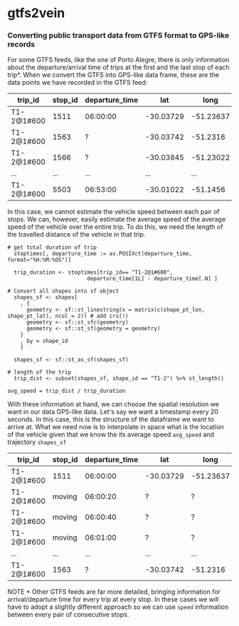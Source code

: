 # gtfs2vein

### Converting public transport data from GTFS format to GPS-like records

For some GTFS feeds, like the one of Porto Alegre, there is only information about the departure/arrival time of trips at the first and the last stop of each trip*. When we convert the GTFS into GPS-like data frame, these are the data points we have recorded in the GTFS feed:

|trip_id|stop_id|departure_time|lat|long|stop_sequence|
|-----|-----|-----|-----|-----|-----|
| T1-2@1#600 | 1511 | 06:00:00 | -30.03729 | -51.23637|1|
| T1-2@1#600 | 1563 | ? | -30.03742 | -51.2316|2|
| T1-2@1#600 | 1566 | ? | -30.03845 | -51.23022|3|
| ... | ... | ... | ... | ...|...|
| T1-2@1#600 | 5503 | 06:53:00 | -30.01022 | -51.1456|65|

In this case, we cannot estimate the vehicle speed between each pair of stops. We can, however, easily estimate the average speed of the average speed of the vehicle over the entire trip. To do this, we need the length of the travelled distance of the vehicle in that trip.

```
# get total duration of trip
  stoptimes[, departure_time := as.POSIXct(departure_time, format="%H:%M:%OS")]

  trip_duration <- stoptimes[trip_id== "T1-2@1#600", 
                         departure_time[1L] - departure_time[.N] ]

# Convert all shapes into sf object
  shapes_sf <- shapes[
    , {
      geometry <- sf::st_linestring(x = matrix(c(shape_pt_lon, shape_pt_lat), ncol = 2)) # add crs(!)
      geometry <- sf::st_sfc(geometry)
      geometry <- sf::st_sf(geometry = geometry)
    }
    , by = shape_id
    ]

  shapes_sf <- sf::st_as_sf(shapes_sf)

# length of the trip
  trip_dist <- subset(shapes_sf, shape_id == "T1-2") %>% st_length()

avg_speed = trip_dist / trip_duration

```

With these information at hand, we can choose the spatial resolution we want in our data GPS-like data. Let's say we want a timestamp every 20 seconds. In this case, this is the structure of the dataframe we want to arrive at. What we need now is to interpolate in space what is the location of the vehicle given that we know the its average speed `avg_speed` and trajectory `shapes_sf`


|trip_id|stop_id|departure_time|lat|long|stop_sequence|
|-----|-----|-----|-----|-----|-----|
| T1-2@1#600 | 1511 | 06:00:00 | -30.03729 | -51.23637|1|
| T1-2@1#600 | moving | 06:00:20 | ? | ?|1.1|
| T1-2@1#600 | moving | 06:00:40 | ? | ?|1.2|
| T1-2@1#600 | moving | 06:01:00 | ? | ?|1.3|
| ... | ... | ... | ... | ...|...|
| T1-2@1#600 | 1563 | ? | -30.03742 | -51.2316|2|


NOTE * Other GTFS feeds are far more detailed, bringing information for arrival/departure time for every trip at every stop. In these cases we will have to adopt a slightly different approach so we can use `speed` information between every pair of consecutive stops.
